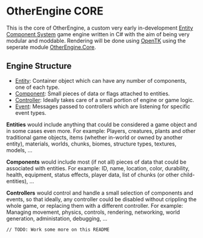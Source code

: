 OtherEngine CORE
================

This is the core of OtherEngine, a custom very early in-development [Entity Component System](1)
game engine written in C# with the aim of being very modular and moddable. Rendering will be done
using [OpenTK](2) using the seperate module [OtherEngine.Core](3).


Engine Structure
----------------

- [Entity](4): Container object which can have any number of components, one of each type.
- [Component](5): Small pieces of data or flags attached to entities.
- [Controller](6): Ideally takes care of a small portion of engine or game logic.
- [Event](7): Messages passed to controllers which are listening for specific event types.

**Entities** would include anything that could be considered a game object and in some cases
even more. For example: Players, creatures, plants and other traditional game objects, items
(whether in-world or owned by another entity), materials, worlds, chunks, biomes, structure
types, textures, models, ...

**Components** would include most (if not all) pieces of data that could be associated with
entities. For example: ID, name, location, color, durability, health, equipment, status effects,
player data, list of chunks (or other child-entities), ...

**Controllers** would control and handle a small selection of components and events, so that
ideally, any controller could be disabled without crippling the whole game, or replacing them
with a different controller. For example: Managing movement, physics, controls, rendering,
networking, world generation, administation, debugging, ...

```
// TODO: Work some more on this README
```


[1]: http://en.wikipedia.org/wiki/Entity_component_system
[2]: http://www.opentk.com/
[3]: https://github.com/OtherEngine/OtherEngine.Graphics
[4]: https://github.com/OtherEngine/OtherEngine.Core/blob/master/Entity.cs
[5]: https://github.com/OtherEngine/OtherEngine.Core/blob/master/Component.cs
[6]: https://github.com/OtherEngine/OtherEngine.Core/blob/master/Controller.cs
[7]: https://github.com/OtherEngine/OtherEngine.Core/blob/master/Event.cs
